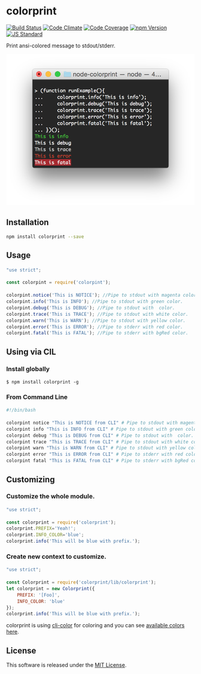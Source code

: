 colorprint
==========

<!---
This file is generated by ape-tmpl. Do not update manually.
--->

<!-- Badge Start -->
<a name="badges"></a>

[![Build Status][bd_travis_shield_url]][bd_travis_url]
[![Code Climate][bd_codeclimate_shield_url]][bd_codeclimate_url]
[![Code Coverage][bd_codeclimate_coverage_shield_url]][bd_codeclimate_url]
[![npm Version][bd_npm_shield_url]][bd_npm_url]
[![JS Standard][bd_standard_shield_url]][bd_standard_url]

[bd_repo_url]: https://github.com/okunishinishi/node-colorprint
[bd_travis_url]: http://travis-ci.org/okunishinishi/node-colorprint
[bd_travis_shield_url]: http://img.shields.io/travis/okunishinishi/node-colorprint.svg?style=flat
[bd_travis_com_url]: http://travis-ci.com/okunishinishi/node-colorprint
[bd_travis_com_shield_url]: https://api.travis-ci.com/okunishinishi/node-colorprint.svg?token=
[bd_license_url]: https://github.com/okunishinishi/node-colorprint/blob/master/LICENSE
[bd_codeclimate_url]: http://codeclimate.com/github/okunishinishi/node-colorprint
[bd_codeclimate_shield_url]: http://img.shields.io/codeclimate/github/okunishinishi/node-colorprint.svg?style=flat
[bd_codeclimate_coverage_shield_url]: http://img.shields.io/codeclimate/coverage/github/okunishinishi/node-colorprint.svg?style=flat
[bd_gemnasium_url]: https://gemnasium.com/okunishinishi/node-colorprint
[bd_gemnasium_shield_url]: https://gemnasium.com/okunishinishi/node-colorprint.svg
[bd_npm_url]: http://www.npmjs.org/package/colorprint
[bd_npm_shield_url]: http://img.shields.io/npm/v/colorprint.svg?style=flat
[bd_standard_url]: http://standardjs.com/
[bd_standard_shield_url]: https://img.shields.io/badge/code%20style-standard-brightgreen.svg

<!-- Badge End -->


<!-- Description Start -->
<a name="description"></a>

Print ansi-colored message to stdout/stderr.

<!-- Description End -->


<!-- Overview Start -->
<a name="overview"></a>

<img src="asset/images/screenshot.png"/>

<!-- Overview End -->


<!-- Sections Start -->
<a name="sections"></a>

<!-- Section from "doc/guides/01.Installation.md.hbs" Start -->

<a name="section-doc-guides-01-installation-md"></a>
Installation
-----

```bash
npm install colorprint --save
```


<!-- Section from "doc/guides/01.Installation.md.hbs" End -->

<!-- Section from "doc/guides/02-Usage.md.hbs" Start -->

<a name="section-doc-guides-02-usage-md"></a>
Usage
-------

```javascript
"use strict";

const colorpint = require('colorpint');

colorpint.notice('This is NOTICE'); //Pipe to stdout with magenta color.
colorpint.info('This is INFO'); //Pipe to stdout with green color.
colorpint.debug('This is DEBUG'); //Pipe to stdout with  color.
colorpint.trace('This is TRACE'); //Pipe to stdout with white color.
colorpint.warn('This is WARN'); //Pipe to stdout with yellow color.
colorpint.error('This is ERROR'); //Pipe to stderr with red color.
colorpint.fatal('This is FATAL'); //Pipe to stderr with bgRed color.

```


<!-- Section from "doc/guides/02-Usage.md.hbs" End -->

<!-- Section from "doc/guides/03-CLI.md.hbs" Start -->

<a name="section-doc-guides-03-c-l-i-md"></a>
Using via CIL
-------

### Install globally

```
$ npm install colorprint -g
```

### From Command Line

```bash
#!/bin/bash

colorpint notice "This is NOTICE from CLI" # Pipe to stdout with magenta color.
colorpint info "This is INFO from CLI" # Pipe to stdout with green color.
colorpint debug "This is DEBUG from CLI" # Pipe to stdout with  color.
colorpint trace "This is TRACE from CLI" # Pipe to stdout with white color.
colorpint warn "This is WARN from CLI" # Pipe to stdout with yellow color.
colorpint error "This is ERROR from CLI" # Pipe to stderr with red color.
colorpint fatal "This is FATAL from CLI" # Pipe to stderr with bgRed color.


```




<!-- Section from "doc/guides/03-CLI.md.hbs" End -->

<!-- Section from "doc/guides/04-Customizing.md.hbs" Start -->

<a name="section-doc-guides-04-customizing-md"></a>
Customizing
--------

### Customize the whole module.

```javascript
"use strict";

const colorprint = require('colorprint');
colorprint.PREFIX='Yeah!';
colorprint.INFO_COLOR='blue';
colorprint.info('This will be blue with prefix.');

```

### Create new context to customize.

```javascript
"use strict";

const Colorprint = require('colorprint/lib/colorprint');
let colorprint = new Colorprint({
    PREFIX: '[Foo]',
    INFO_COLOR: 'blue'
});
colorprint.info('This will be blue with prefix.');


```

colorprint is using [cli-color](https://github.com/medikoo/cli-color) for coloring and you can see [available colors here](https://github.com/medikoo/cli-color#colors).


<!-- Section from "doc/guides/04-Customizing.md.hbs" End -->


<!-- Sections Start -->


<!-- LICENSE Start -->
<a name="license"></a>

License
-------
This software is released under the [MIT License](https://github.com/okunishinishi/node-colorprint/blob/master/LICENSE).

<!-- LICENSE End -->


